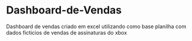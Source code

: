 # Dashboard-de-Vendas
Dashboard de vendas criado em excel utilizando como base planilha com dados ficticios de vendas de assinaturas do xbox
